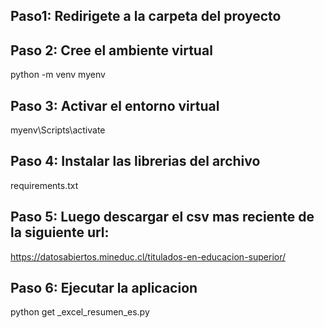 ## Paso1: Redirigete a la carpeta del proyecto 

## Paso 2: Cree el ambiente virtual 
python -m venv myenv

## Paso 3: Activar el entorno virtual 
myenv\Scripts\activate

## Paso 4: Instalar las librerias del archivo 
requirements.txt 

## Paso 5: Luego descargar el csv mas reciente de la siguiente url:

https://datosabiertos.mineduc.cl/titulados-en-educacion-superior/

## Paso 6: Ejecutar la aplicacion 
python get _excel_resumen_es.py